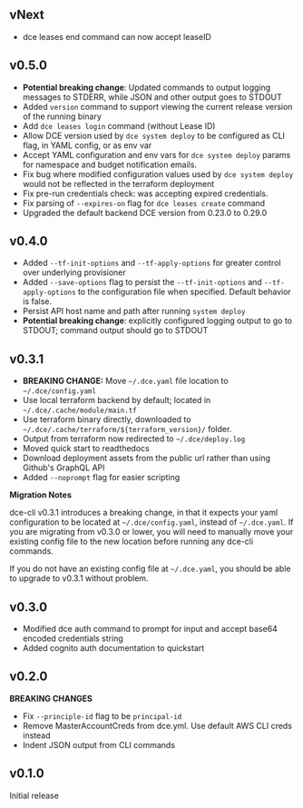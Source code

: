 ## vNext

- dce leases end command can now accept leaseID

## v0.5.0

- **Potential breaking change**: Updated commands to output logging messages to STDERR, while JSON
  and other output goes to STDOUT
- Added `version` command to support viewing the current release version of the running binary
- Add `dce leases login` command (without Lease ID)
- Allow DCE version used by `dce system deploy` to be configured as CLI flag, in YAML config, or as env var
- Accept YAML configuration and env vars for `dce system deploy` params for namespace and budget notification emails.
- Fix bug where modified configuration values used by `dce system deploy` would not be reflected in the terraform deployment
- Fix pre-run credentials check: was accepting expired credentials.
- Fix parsing of `--expires-on` flag for `dce leases create` command
- Upgraded the default backend DCE version from 0.23.0 to 0.29.0

## v0.4.0
- Added `--tf-init-options` and `--tf-apply-options` for greater control over underlying provisioner
- Added `--save-options` flag to persist the `--tf-init-options` and `--tf-apply-options` to the
  configuration file when specified. Default behavior is false.
- Persist API host name and path after running `system deploy`
- **Potential breaking change**: explicitly configured logging output to go to STDOUT; command output should go to STDOUT

## v0.3.1

- **BREAKING CHANGE:** Move `~/.dce.yaml` file location to `~/.dce/config.yaml`
- Use local terraform backend by default; located in `~/.dce/.cache/module/main.tf`
- Use terraform binary directly, downloaded to `~/.dce/.cache/terraform/${terraform_version}/` folder.
- Output from terraform now redirected to `~/.dce/deploy.log`
- Moved quick start to readthedocs
- Download deployment assets from the public url rather than using Github's GraphQL API
- Added `--noprompt` flag for easier scripting

**Migration Notes**

dce-cli v0.3.1 introduces a breaking change, in that it expects your yaml configuration to be located at `~/.dce/config.yaml`, instead of `~/.dce.yaml`. If you are migrating from v0.3.0 or lower, you will need to manually move your existing config file to the new location before running any dce-cli commands.

If you do not have an existing config file at `~/.dce.yaml`, you should be able to upgrade to v0.3.1 without problem.

## v0.3.0
- Modified dce auth command to prompt for input and accept base64 encoded credentials string
- Added cognito auth documentation to quickstart

## v0.2.0

**BREAKING CHANGES**
- Fix `--principle-id` flag to be `principal-id`
- Remove MasterAccountCreds from dce.yml. Use default AWS CLI creds instead
- Indent JSON output from CLI commands

## v0.1.0

Initial release
